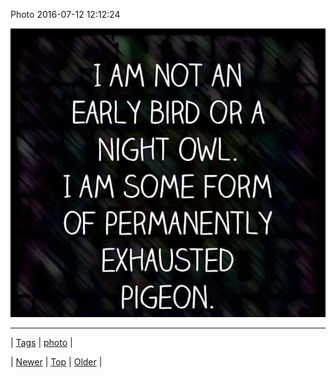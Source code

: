 <!--
title: Photo 2016-07-12 12
date: 2020-06-28T15:27:00.121Z
tags: photo
-->


Photo 2016-07-12 12:12:24

![](147286767329-0.jpg)

<!--BOTTOM-POST-NAVIGATION-->
---

| [Tags](tags.md) | [photo](tag-photo.md) |

| [Newer](147279922309.md) | [Top](index.md) | [Older](147295051504.md) |